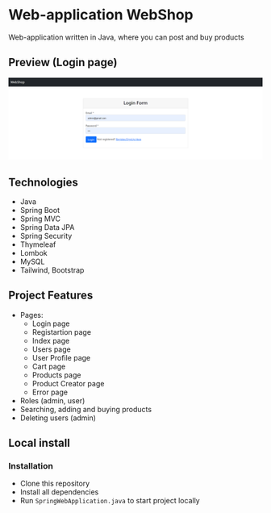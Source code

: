 # Web-application WebShop

Web-application written in Java, where you can post and buy products

## Preview (Login page)

![Desktop Preview, Login Page](https://raw.githubusercontent.com/artemmironchik/spring-web/master/image_2023-06-04_18-46-04.png)

## Technologies

- Java
- Spring Boot
- Spring MVC
- Spring Data JPA
- Spring Security
- Thymeleaf
- Lombok
- MySQL
- Tailwind, Bootstrap

## Project Features

- Pages:
  - Login page
  - Registartion page
  - Index page
  - Users page
  - User Profile page
  - Cart page
  - Products page
  - Product Creator page
  - Error page
- Roles (admin, user)
- Searching, adding and buying products
- Deleting users (admin)

## Local install

### Installation

- Clone this repository
- Install all dependencies
- Run `SpringWebApplication.java` to start project locally
